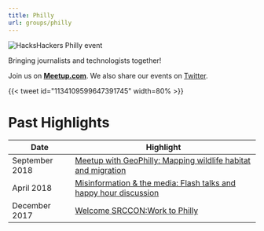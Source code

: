 ```yaml
---
title: Philly
url: groups/philly
---
```


![HacksHackers Philly event](https://secure.meetupstatic.com/photos/event/3/9/e/f/highres_453914831.jpeg)

Bringing journalists and technologists together!

Join us on **[Meetup.com](https://www.meetup.com/Hacks-Hackers-Philadelphia/)**. We also share our events on [Twitter](https://twitter.com/HacksHackersPHL).

{{< tweet id="1134109599647391745" width=80% >}}

# Past Highlights

| **Date**  | **Highlight** |  
|-----------|---------------|  
| September 2018 | [Meetup with GeoPhilly: Mapping wildlife habitat and migration](https://www.meetup.com/Hacks-Hackers-Philadelphia/events/253548340/) |
| April 2018 | [Misinformation & the media: Flash talks and happy hour discussion](https://www.meetup.com/Hacks-Hackers-Philadelphia/events/249201937/) |   
| December 2017 | [Welcome SRCCON:Work to Philly](https://www.meetup.com/Hacks-Hackers-Philadelphia/events/244943614/) |
